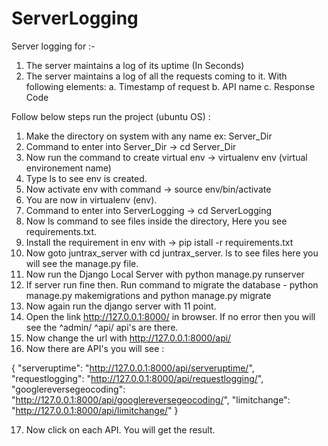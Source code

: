 # ServerLogging

Server logging for :-
  1. The server maintains a log of its uptime (In Seconds) 
  2. The server maintains a log of all the requests coming to it. With
     following elements:
       a. Timestamp of request
       b. API name
       c. Response Code

Follow below steps run the project (ubuntu OS) :

1. Make the directory on system with any name ex: Server_Dir
2. Command to enter into Server_Dir ->  cd Server_Dir 
3. Now run the command to create virtual env -> virtualenv env (virtual environement name)
4. Type ls to see env is created.
5. Now activate env with command -> source env/bin/activate
6. You are now in virtualenv (env).
7. Command to enter into ServerLogging -> cd ServerLogging
8. Now ls command to see files inside the directory, Here you see requirements.txt.
9. Install the requirement in env with -> pip istall -r requirements.txt
10. Now goto juntrax_server with cd juntrax_server. ls to see files here you will see the manage.py file.
11. Now run the Django Local Server with python manage.py runserver
12. If server run fine then. Run command to migrate the database - python manage.py makemigrations and 
    python manage.py migrate
13. Now again run the django server with 11 point.
14. Open the link http://127.0.0.1:8000/ in browser. If no error then you will see the 
    ^admin/
    ^api/
    api's are there.
15. Now change the url with http://127.0.0.1:8000/api/
16. Now there are API's you will see : 

{
    "serveruptime": "http://127.0.0.1:8000/api/serveruptime/",
    "requestlogging": "http://127.0.0.1:8000/api/requestlogging/",
    "googlereversegeocoding": "http://127.0.0.1:8000/api/googlereversegeocoding/",
    "limitchange": "http://127.0.0.1:8000/api/limitchange/"
}

17. Now click on each API. You will get the result.
